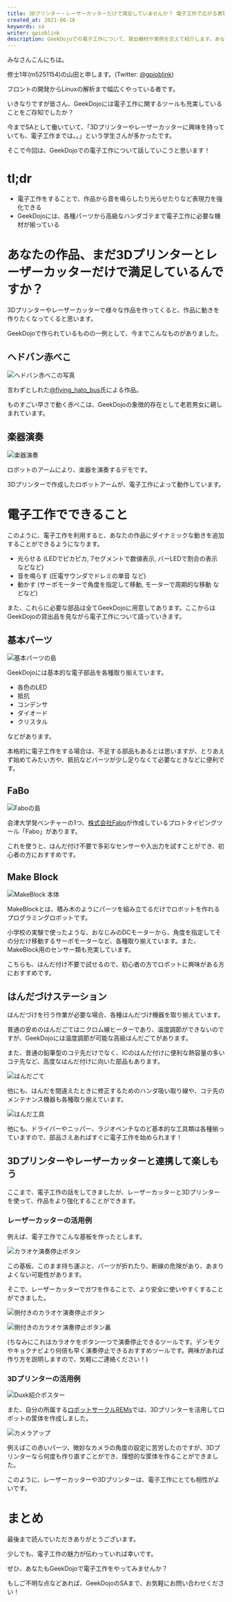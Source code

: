 ```yaml
---
title: 3Dプリンター・レーザーカッターだけで満足していませんか？ 電子工作で広がる表現力の世界
created_at: 2021-06-16
keywords: sa
writer: gpioblink
description: GeekDojoでの電子工作について、貸出機材や実例を交えて紹介します。あなたの作品に光や音などの動きを加えてみましょう！
---
```


みなさんこんにちは。

修士1年(m5251154)の山田と申します。(Twitter: [@gpioblink](https://twitter.com/gpioblink))

フロントの開発からLinuxの解析まで幅広くやっている者です。

いきなりですが皆さん、GeekDojoには電子工作に関するツールも充実していることをご存知でしたか？

今までSAとして働いていて、「3Dプリンターやレーザーカッターに興味を持っていても、電子工作までは。。」という学生さんが多かったです。

そこで今回は、GeekDojoでの電子工作について話していこうと思います！

# tl;dr

- 電子工作をすることで、作品から音を鳴らしたり光らせたりなど表現力を強化できる
- GeekDojoには、各種パーツから高級なハンダゴテまで電子工作に必要な機材が揃っている

# あなたの作品、まだ3Dプリンターとレーザーカッターだけで満足しているんですか？

3Dプリンターやレーザーカッターで様々な作品を作ってくると、作品に動きを作りたくなってくると思います。

GeekDojoで作られているものの一例として、今までこんなものがありました。

## ヘドバン赤べこ

![ヘドバン赤べこの写真](https://user-images.githubusercontent.com/38032069/121806000-dc629980-cc88-11eb-9f68-aa04588364ce.gif)


言わずとしれた[@flying_hato_bus](https://twitter.com/flying_hato_bus)氏による作品。

ものすごい早さで動く赤べこは、GeekDojoの象徴的存在として老若男女に親しまれています。

## 楽器演奏

![楽器演奏](https://user-images.githubusercontent.com/38032069/121806034-0025df80-cc89-11eb-804e-46e8b8db408f.gif)

ロボットのアームにより、楽器を演奏するデモです。

3Dプリンターで作成したロボットアームが、電子工作によって動作しています。

# 電子工作でできること

このように、電子工作を利用すると、あなたの作品にダイナミックな動きを追加することができるようになります。


- 光らせる (LEDでピカピカ, 7セグメントで数値表示, バーLEDで割合の表示 などなど)
- 音を鳴らす (圧電サウンダでドレミの単音 など)
- 動かす (サーボモーターで角度を指定して移動, モーターで周期的な移動 などなど)

また、これらに必要な部品は全てGeekDojoに用意してあります。ここからはGeekDojoの貸出品を見ながら電子工作について語っていきます。

## 基本パーツ

![基本パーツの島](https://user-images.githubusercontent.com/38032069/121806889-b0491780-cc8c-11eb-8c3a-f1e5848aeadb.png)

GeekDojoには基本的な電子部品を各種取り揃えています。

- 各色のLED
- 抵抗
- コンデンサ
- ダイオード
- クリスタル

などがあります。

本格的に電子工作をする場合は、不足する部品もあるとは思いますが、とりあえず始めてみたい方や、抵抗などパーツが少し足りなくて必要なときなどに便利です。

## FaBo

![Faboの島](https://user-images.githubusercontent.com/38032069/122142876-421e7380-ce8b-11eb-95aa-78754daa090a.png)

会津大学発ベンチャーの1つ、[株式会社Fabo](https://www.fabo.io/)が作成しているプロトタイピングツール「Fabo」があります。

これを使うと、はんだ付け不要で多彩なセンサーや入出力を試すことができ、初心者の方におすすめです。

## Make Block

![MakeBlock 本体](https://user-images.githubusercontent.com/38032069/122143564-adb51080-ce8c-11eb-893a-3649a0f8b192.png)

MakeBlockとは、積み木のようにパーツを組み立てるだけでロボットを作れるプログラミングロボットです。

小学校の実験で使ったような、おなじみのDCモーターから、角度を指定してその分だけ移動するサーボモーターなど、各種取り揃えています。また、MakeBlock用のセンサー類も充実しています。

こちらも、はんだ付け不要で試せるので、初心者の方でロボットに興味がある方におすすめです。

## はんだづけステーション

はんだづけを行う作業が必要な場合、各種はんだづけ機器を取り揃えています。

普通の安めのはんだごてはニクロム線ヒーターであり、温度調節ができないのですが、GeekDojoには温度調節が可能な高級はんだごてがあります。

また、普通の鉛筆型のコテ先だけでなく、ICのはんだ付けに便利な熱容量の多いコテ先など、高度なはんだ付けに向いた部品もあります。

![はんだごて](https://user-images.githubusercontent.com/38032069/122143760-0e444d80-ce8d-11eb-9822-9d2f2e09684d.png)

他にも、はんだを間違えたときに修正するためのハンダ吸い取り線や、コテ先のメンテナンス機器も各種取り揃えています。

![はんだ工具](https://user-images.githubusercontent.com/38032069/122144031-97f41b00-ce8d-11eb-8801-e0825123fccd.png)

他にも、ドライバーやニッパー、ラジオペンチなのど基本的な工具類は各種揃っていますので、部品さえあればすぐに電子工作を始められます！

## 3Dプリンターやレーザーカッターと連携して楽しもう

ここまで、電子工作の話をしてきましたが、レーザーカッターと3Dプリンターを使って、作品をより強化することができます。

### レーザーカッターの活用例

例えば、電子工作でこんな基板を作ったとします。

![カラオケ演奏停止ボタン](https://user-images.githubusercontent.com/38032069/122144581-c0304980-ce8e-11eb-9373-2e3868170b24.png)

この基板、このまま持ち運ぶと、パーツが折れたり、断線の危険があり、あまりよくない可能性があります。

そこで、レーザーカッターでガワを作ることで、より安全に使いやすくすることができました。

![側付きのカラオケ演奏停止ボタン](https://user-images.githubusercontent.com/38032069/122145618-8b24f680-ce90-11eb-96a6-a8b46c2a7603.png)

![側付きのカラオケ演奏停止ボタン裏](https://user-images.githubusercontent.com/38032069/122145659-9f68f380-ce90-11eb-9370-9c8ebbbd1b97.png)

(ちなみにこれはカラオケをボタン一つで演奏停止できるツールです。デンモクやキョクナビより何倍も早く演奏停止できるおすすめツールです。興味があれば作り方を説明しますので、気軽にご連絡ください！)

### 3Dプリンターの活用例

![Duxk紹介ポスター](https://user-images.githubusercontent.com/38032069/122145907-10101000-ce91-11eb-9044-816e1528bbf8.png)

また、自分の所属する[ロボットサークルREMs](https://rem-s.github.io/)では、3Dプリンターを活用してロボットの筐体を作成しました。

![カメラアップ](https://user-images.githubusercontent.com/38032069/122146194-8f054880-ce91-11eb-8530-eb76644e0bcd.png)

例えばこの赤いパーツ、微妙なカメラの角度の設定に苦労したのですが、3Dプリンターなら何度も作り直すことができ、理想的な筐体を作ることができました。

このように、レーザーカッターや3Dプリンターは、電子工作にとても相性がよいです。

# まとめ

最後まで読んでいただきありがとうございます。

少しでも、電子工作の魅力が伝わっていれば幸いです。

ぜひ、あなたもGeekDojoで電子工作をやってみませんか？

もしご不明な点などあれば、GeekDojoのSAまで、お気軽にお問い合わせください！

